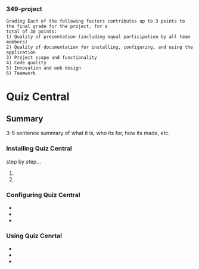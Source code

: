 ### 349-project

```
Grading Each of the following factors contributes up to 3 points to the final grade for the project, for a
total of 30 points:
1) Quality of presentation (including equal participation by all team members)
2) Quality of documentation for installing, configuring, and using the application
3) Project scope and functionality
4) Code quality
5) Innovation and web design
6) Teamwork
```

# Quiz Central

## Summary

3-5 sentence summary of what it is, who its for, how its made, etc.


### Installing Quiz Central
  step by step...
  
  1.
  
  2.
  
### Configuring Quiz Central

-
-
-

### Using Quiz Cenrtal

-
-
-

